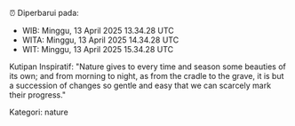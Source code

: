 ⏰ Diperbarui pada:
- WIB: Minggu, 13 April 2025 13.34.28 UTC
- WITA: Minggu, 13 April 2025 14.34.28 UTC
- WIT: Minggu, 13 April 2025 15.34.28 UTC

Kutipan Inspiratif:
"Nature gives to every time and season some beauties of its own; and from morning to night, as from the cradle to the grave, it is but a succession of changes so gentle and easy that we can scarcely mark their progress."


Kategori: nature

